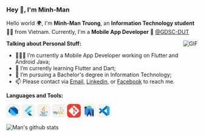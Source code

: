 ### Hey 👋, I'm Minh-Man

Hello world 🌍, I'm **Minh-Man Truong**, an **Information Technology student** 👨‍💻 from Vietnam. Currently, I'm a **Mobile App Developer** 📱 [@GDSC-DUT](https://github.com/dscdut)

  <img align="right" alt="GIF" src="https://media.giphy.com/media/836HiJc7pgzy8iNXCn/giphy.gif" />

**Talking about Personal Stuff:**

- 👨🏽‍💻 I’m currently a Mobile App Developer working on Flutter and Android Java;
- 🌱 I’m currently learning Flutter and Dart;
- 🚀 I’m pursuing a Bachelor's degree in Information Technology;
- 📫 Please contact via [Email](mantruong293@gmail.com), [Linkedin](https://www.linkedin.com/in/minhman293/), or [Facebook](https://www.facebook.com/minhman293) to reach me.

**Languages and Tools:**  

<code><img height="36" src="https://github.com/tandpfun/skill-icons/blob/main/icons/Dart-Light.svg"></code>
<code><img height="36" src="https://github.com/tandpfun/skill-icons/blob/main/icons/Flutter-Light.svg"></code>
<code><img height="36" src="https://github.com/tandpfun/skill-icons/blob/main/icons/Java-Light.svg"></code>
<code><img height="36" src="https://github.com/tandpfun/skill-icons/blob/main/icons/MySQL-Light.svg"></code>
<code><img height="36" src="https://github.com/tandpfun/skill-icons/blob/main/icons/Git.svg"></code>
<code><img height="36" src="https://github.com/tandpfun/skill-icons/blob/main/icons/AndroidStudio-Light.svg"></code>
<code><img height="36" src="https://github.com/tandpfun/skill-icons/blob/main/icons/VSCode-Light.svg"></code>


![Man's github stats](https://github-readme-stats.vercel.app/api?username=minhman293&show_icons=true&hide_border=true)
